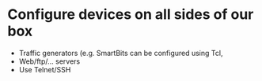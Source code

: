 # Configure devices on all sides of our box

* Traffic generators (e.g. SmartBits can be configured using Tcl,
* Web/ftp/... servers
* Use Telnet/SSH



